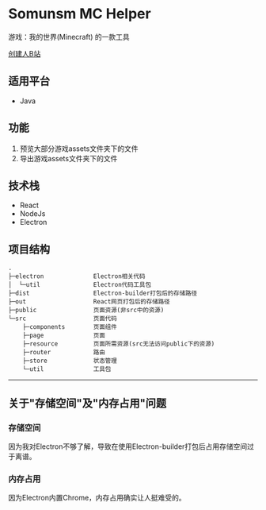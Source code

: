 # Somunsm MC Helper

游戏：我的世界(Minecraft) 的一款工具

[创建人B站](https://space.bilibili.com/66932246)

## 适用平台

- Java

## 功能

<ol>
    <li>预览大部分游戏assets文件夹下的文件</li>
    <li>导出游戏assets文件夹下的文件</li>
</ol>

## 技术栈

- React
- NodeJs
- Electron

## 项目结构

```
.
├─electron              Electron相关代码
│  └─util               Electron代码工具包
├─dist                  Electron-builder打包后的存储路径
├─out                   React网页打包后的存储路径
├─public                页面资源(非src中的资源)
└─src                   页面代码
    ├─components        页面组件
    ├─page              页面
    ├─resource          页面所需资源(src无法访问public下的资源)
    ├─router            路由
    ├─store             状态管理
    └─util              工具包

```

<hr/>

## 关于"存储空间"及"内存占用"问题

### 存储空间

因为我对Electron不够了解，导致在使用Electron-builder打包后占用存储空间过于离谱。

### 内存占用

因为Electron内置Chrome，内存占用确实让人挺难受的。